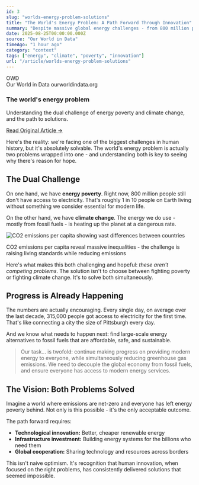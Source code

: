```yaml
---
id: 3
slug: "worlds-energy-problem-solutions"
title: "The World's Energy Problem: A Path Forward Through Innovation"
summary: "Despite massive global energy challenges - from 800 million people without electricity to climate change - there's a clear path forward. Through technological innovation and collective effort, we can solve energy poverty while achieving net-zero emissions. Progress is already happening: 315,000 people gain electricity access daily."
date: 2025-08-25T00:00:00.000Z
source: "Our World in Data"
timeAgo: "1 hour ago"
category: "context"
tags: ["energy", "climate", "poverty", "innovation"]
url: "/article/worlds-energy-problem-solutions"
---
```


<div class="source-link-card">
	<div class="link-card-header">
		<div class="source-logo-text">OWD</div>
		<div class="link-meta">
			<span class="source-name">Our World in Data</span>
			<span class="link-url">ourworldindata.org</span>
		</div>
	</div>
	<h3 class="link-title">The world's energy problem</h3>
	<p class="link-description">Understanding the dual challenge of energy poverty and climate change, and the path to solutions.</p>
	<a href="https://ourworldindata.org/worlds-energy-problem" target="_blank" class="read-original-btn">Read Original Article →</a>
</div>

Here's the reality: we're facing one of the biggest challenges in human history, but it's absolutely solvable. The world's energy problem is actually two problems wrapped into one - and understanding both is key to seeing why there's reason for hope.

## The Dual Challenge

On one hand, we have **energy poverty**. Right now, 800 million people still don't have access to electricity. That's roughly 1 in 10 people on Earth living without something we consider essential for modern life.

On the other hand, we have **climate change**. The energy we do use - mostly from fossil fuels - is heating up the planet at a dangerous rate.

<div class="article-image">
	<img src="/images/co2-emissions-per-capita.avif" alt="CO2 emissions per capita showing vast differences between countries" />
	<p class="image-caption">CO2 emissions per capita reveal massive inequalities - the challenge is raising living standards while reducing emissions</p>
</div>

Here's what makes this both challenging and hopeful: *these aren't competing problems*. The solution isn't to choose between fighting poverty or fighting climate change. It's to solve both simultaneously.

## Progress is Already Happening

The numbers are actually encouraging. Every single day, on average over the last decade, 315,000 people got access to electricity for the first time. That's like connecting a city the size of Pittsburgh every day.

And we know what needs to happen next: find large-scale energy alternatives to fossil fuels that are affordable, safe, and sustainable.

> Our task... is twofold: continue making progress on providing modern energy to everyone, while simultaneously reducing greenhouse gas emissions. We need to decouple the global economy from fossil fuels, and ensure everyone has access to modern energy services.

## The Vision: Both Problems Solved

Imagine a world where emissions are net-zero and everyone has left energy poverty behind. Not only is this possible - it's the only acceptable outcome.

The path forward requires:

- **Technological innovation:** Better, cheaper renewable energy
- **Infrastructure investment:** Building energy systems for the billions who need them
- **Global cooperation:** Sharing technology and resources across borders

This isn't naive optimism. It's recognition that human innovation, when focused on the right problems, has consistently delivered solutions that seemed impossible.